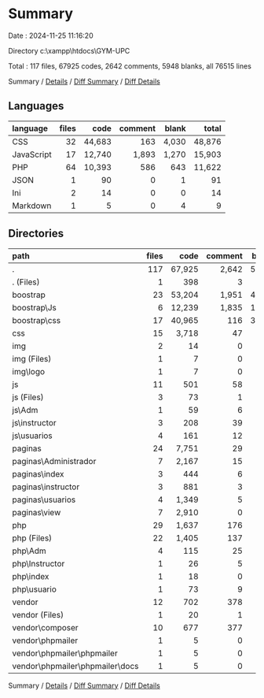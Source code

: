 # Summary

Date : 2024-11-25 11:16:20

Directory c:\\xampp\\htdocs\\GYM-UPC

Total : 117 files,  67925 codes, 2642 comments, 5948 blanks, all 76515 lines

Summary / [Details](details.md) / [Diff Summary](diff.md) / [Diff Details](diff-details.md)

## Languages
| language | files | code | comment | blank | total |
| :--- | ---: | ---: | ---: | ---: | ---: |
| CSS | 32 | 44,683 | 163 | 4,030 | 48,876 |
| JavaScript | 17 | 12,740 | 1,893 | 1,270 | 15,903 |
| PHP | 64 | 10,393 | 586 | 643 | 11,622 |
| JSON | 1 | 90 | 0 | 1 | 91 |
| Ini | 2 | 14 | 0 | 0 | 14 |
| Markdown | 1 | 5 | 0 | 4 | 9 |

## Directories
| path | files | code | comment | blank | total |
| :--- | ---: | ---: | ---: | ---: | ---: |
| . | 117 | 67,925 | 2,642 | 5,948 | 76,515 |
| . (Files) | 1 | 398 | 3 | 13 | 414 |
| boostrap | 23 | 53,204 | 1,951 | 4,520 | 59,675 |
| boostrap\\Js | 6 | 12,239 | 1,835 | 1,205 | 15,279 |
| boostrap\\css | 17 | 40,965 | 116 | 3,315 | 44,396 |
| css | 15 | 3,718 | 47 | 715 | 4,480 |
| img | 2 | 14 | 0 | 0 | 14 |
| img (Files) | 1 | 7 | 0 | 0 | 7 |
| img\\logo | 1 | 7 | 0 | 0 | 7 |
| js | 11 | 501 | 58 | 65 | 624 |
| js (Files) | 3 | 73 | 1 | 9 | 83 |
| js\\Adm | 1 | 59 | 6 | 7 | 72 |
| js\\instructor | 3 | 208 | 39 | 27 | 274 |
| js\\usuarios | 4 | 161 | 12 | 22 | 195 |
| paginas | 24 | 7,751 | 29 | 319 | 8,099 |
| paginas\\Administrador | 7 | 2,167 | 15 | 109 | 2,291 |
| paginas\\index | 3 | 444 | 6 | 46 | 496 |
| paginas\\instructor | 3 | 881 | 3 | 39 | 923 |
| paginas\\usuarios | 4 | 1,349 | 5 | 51 | 1,405 |
| paginas\\view | 7 | 2,910 | 0 | 74 | 2,984 |
| php | 29 | 1,637 | 176 | 162 | 1,975 |
| php (Files) | 22 | 1,405 | 137 | 118 | 1,660 |
| php\\Adm | 4 | 115 | 25 | 31 | 171 |
| php\\Instructor | 1 | 26 | 5 | 6 | 37 |
| php\\index | 1 | 18 | 0 | 2 | 20 |
| php\\usuario | 1 | 73 | 9 | 5 | 87 |
| vendor | 12 | 702 | 378 | 154 | 1,234 |
| vendor (Files) | 1 | 20 | 1 | 5 | 26 |
| vendor\\composer | 10 | 677 | 377 | 145 | 1,199 |
| vendor\\phpmailer | 1 | 5 | 0 | 4 | 9 |
| vendor\\phpmailer\\phpmailer | 1 | 5 | 0 | 4 | 9 |
| vendor\\phpmailer\\phpmailer\\docs | 1 | 5 | 0 | 4 | 9 |

Summary / [Details](details.md) / [Diff Summary](diff.md) / [Diff Details](diff-details.md)